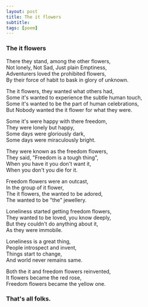 ```yaml
---
layout: post
title: The it flowers
subtitle: 
tags: [poem]
---
```



### The it flowers

There they stand, among the other flowers,  
Not lonely, Not Sad, Just plain Emptiness,  
Adventurers loved the prohibited flowers,  
By their force of habit to bask in glory of unknown.  
  
The it flowers, they wanted what others had,  
Some it's wanted to experience the subtle human touch,  
Some it's wanted to be the part of human celebrations,  
But Nobody wanted the it flower for what they were.  
  
Some it's were happy with there freedom,  
They were lonely but happy,  
Some days were gloriously dark,  
Some days were miraculously bright.  
  
They were known as the freedom flowers,  
They said, "Freedom is a tough thing",  
When you have it you don't want it,  
When you don't you die for it.  
  
Freedom flowers were an outcast,  
In the group of it flower,  
The it flowers, the wanted to be adored,  
The wanted to be "the" jewellery.  
  
Loneliness started getting freedom flowers,  
They wanted to be loved, you know deeply,  
But they couldn't do anything about it,  
As they were immobile.  

Loneliness is a great thing,  
People introspect and invent,  
Things start to change,  
And world never remains same.  
  
Both the it and freedom flowers reinvented,  
It flowers became the red rose,  
Freedom flowers became the yellow one.  

### That's all folks.